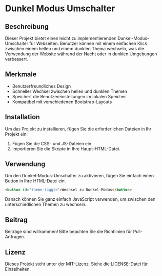 # Dunkel Modus Umschalter

## Beschreibung
Dieser Projekt bietet einen leicht zu implementierenden Dunkel-Modus-Umschalter für Webseiten. Benutzer können mit einem einfachen Klick zwischen einem hellen und einem dunklen Thema wechseln, was die Verwendung der Website während der Nacht oder in dunklen Umgebungen verbessert.

## Merkmale
- Benutzerfreundliches Design
- Schneller Wechsel zwischen hellen und dunklen Themen
- Speichert die Benutzereinstellungen im lokalen Speicher
- Kompatibel mit verschiedenen Bootstrap-Layouts

## Installation
Um das Projekt zu installieren, fügen Sie die erforderlichen Dateien in Ihr Projekt ein:
1. Fügen Sie die CSS- und JS-Dateien ein.
2. Importieren Sie die Skripte in Ihre Haupt-HTML-Datei.

## Verwendung
Um den Dunkel-Modus-Umschalter zu aktivieren, fügen Sie einfach einen Button in Ihre HTML-Datei ein.

```html
<button id="theme-toggle">Wechsel zu Dunkel-Modus</button>
```

Danach können Sie ganz einfach JavaScript verwenden, um zwischen den unterschiedlichen Themen zu wechseln.

## Beitrag
Beiträge sind willkommen! Bitte beachten Sie die Richtlinien für Pull-Anfragen.

## Lizenz
Dieses Projekt steht unter der MIT-Lizenz. Siehe die LICENSE-Datei für Einzelheiten.